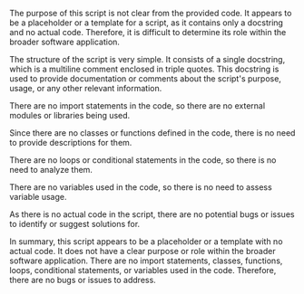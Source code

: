 The purpose of this script is not clear from the provided code. It appears to be a placeholder or a template for a script, as it contains only a docstring and no actual code. Therefore, it is difficult to determine its role within the broader software application.

The structure of the script is very simple. It consists of a single docstring, which is a multiline comment enclosed in triple quotes. This docstring is used to provide documentation or comments about the script's purpose, usage, or any other relevant information.

There are no import statements in the code, so there are no external modules or libraries being used.

Since there are no classes or functions defined in the code, there is no need to provide descriptions for them.

There are no loops or conditional statements in the code, so there is no need to analyze them.

There are no variables used in the code, so there is no need to assess variable usage.

As there is no actual code in the script, there are no potential bugs or issues to identify or suggest solutions for.

In summary, this script appears to be a placeholder or a template with no actual code. It does not have a clear purpose or role within the broader software application. There are no import statements, classes, functions, loops, conditional statements, or variables used in the code. Therefore, there are no bugs or issues to address.